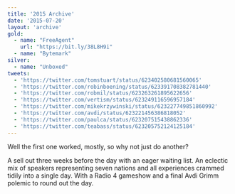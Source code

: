 ```yaml
---
title: '2015 Archive'
date: '2015-07-20'
layout: 'archive'
gold:
  - name: "FreeAgent"
    url: "https://bit.ly/38L8H9i"
  - name: "Bytemark"
silver:
  - name: "Unboxed"
tweets:
  - 'https://twitter.com/tomstuart/status/623402580681560065'
  - 'https://twitter.com/robinboening/status/623391708382781440'
  - 'https://twitter.com/robmil/status/623263261895622656'
  - 'https://twitter.com/vertism/status/623249116596957184'
  - 'https://twitter.com/mikekrzywinski/status/623227749851860992'
  - 'https://twitter.com/avdi/status/623221456386818052'
  - 'https://twitter.com/paulca/status/623207515438862336'
  - 'https://twitter.com/teabass/status/623205752124125184'
---
```


Well the first one worked, mostly, so why not just do another?

A sell out three weeks before the day with an eager waiting list. An eclectic mix of speakers representing seven nations and all experiences crammed tidily into a single day. With a Radio 4 gameshow and a final Avdi Grimm polemic to round out the day.
